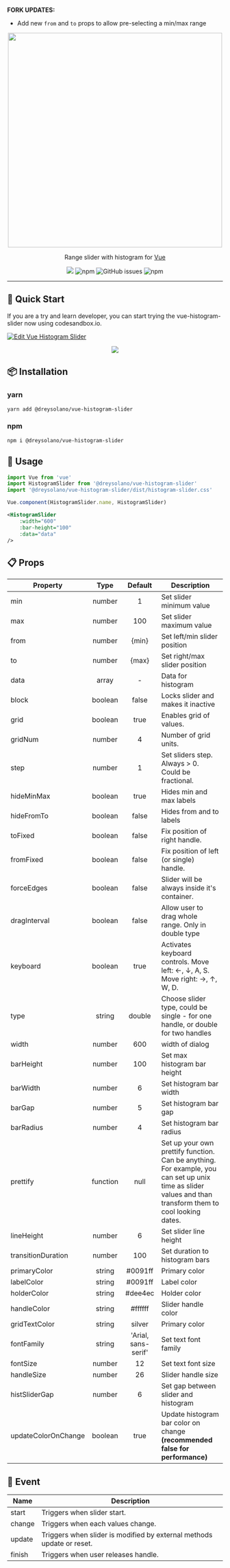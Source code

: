 <p>
    <b>FORK UPDATES:</b>
    <ul>
        <li>Add new <code>from</code> and <code>to</code> props to allow pre-selecting a min/max range</li>
    </ul>
</p>
<p align="center">
    <img src="https://github.com/oguzhaninan/vue-histogram-slider/raw/master/resources/header.png" width="500">
</p>
<p align="center">
 Range slider with histogram for <a href="http://vuejs.org/" rel="nofollow" class="rich-diff-level-one">Vue</a>
</p>
<p align="center">
    <img src="https://img.shields.io/github/license/oguzhaninan/vue-histogram-slider?style=flat-square" />
    <img alt="npm" src="https://img.shields.io/npm/dm/vue-histogram-slider?style=flat-square">
    <img alt="GitHub issues" src="https://img.shields.io/github/issues/oguzhaninan/vue-histogram-slider?style=flat-square">
    <img alt="npm" src="https://img.shields.io/npm/v/vue-histogram-slider?style=flat-square">
</p>
<hr>

## 🚀 Quick Start

If you are a try and learn developer, you can start trying the vue-histogram-slider now using codesandbox.io.

<a href="https://codesandbox.io/s/vue-histogram-slider-b7m0e?fontsize=14" target="_blank">
  <img alt="Edit Vue Histogram Slider" src="https://codesandbox.io/static/img/play-codesandbox.svg">
</a>

<p align="center">
    <img src="https://github.com/oguzhaninan/vue-histogram-slider/raw/master/resources/histogram-slider-demo.gif">
</p>

## 📦 Installation

### yarn

`yarn add @dreysolano/vue-histogram-slider`

### npm

`npm i @dreysolano/vue-histogram-slider`

## 🔧 Usage

```js
import Vue from 'vue'
import HistogramSlider from '@dreysolano/vue-histogram-slider'
import '@dreysolano/vue-histogram-slider/dist/histogram-slider.css'

Vue.component(HistogramSlider.name, HistogramSlider)
```

```xml
<HistogramSlider
    :width="600"
    :bar-height="100"
    :data="data"
/>
```

## 📋 Props

| Property            |   Type   |       Default       | Description                                                                                                                                               |
| ------------------- | :------: | :-----------------: | --------------------------------------------------------------------------------------------------------------------------------------------------------- |
| min                 |  number  |          1          | Set slider minimum value                                                                                                                                  |
| max                 |  number  |         100         | Set slider maximum value                                                                                                                                  |
| from                |  number  |        {min}        | Set left/min slider position                                                                                                                              |
| to                  |  number  |        {max}        | Set right/max slider position                                                                                                                             |
| data                |  array   |          -          | Data for histogram                                                                                                                                        |
| block               | boolean  |        false        | Locks slider and makes it inactive                                                                                                                        |
| grid                | boolean  |        true         | Enables grid of values.                                                                                                                                   |
| gridNum             |  number  |          4          | Number of grid units.                                                                                                                                     |
| step                |  number  |          1          | Set sliders step. Always > 0. Could be fractional.                                                                                                        |
| hideMinMax          | boolean  |        true         | Hides min and max labels                                                                                                                                  |
| hideFromTo          | boolean  |        false        | Hides from and to labels                                                                                                                                  |
| toFixed             | boolean  |        false        | Fix position of right handle.                                                                                                                             |
| fromFixed           | boolean  |        false        | Fix position of left (or single) handle.                                                                                                                  |
| forceEdges          | boolean  |        false        | Slider will be always inside it's container.                                                                                                              |
| dragInterval        | boolean  |        false        | Allow user to drag whole range. Only in double type                                                                                                       |
| keyboard            | boolean  |        true         | Activates keyboard controls. Move left: ←, ↓, A, S. Move right: →, ↑, W, D.                                                                               |
| type                |  string  |       double        | Choose slider type, could be single - for one handle, or double for two handles                                                                           |
| width               |  number  |         600         | width of dialog                                                                                                                                           |
| barHeight           |  number  |         100         | Set max histogram bar height                                                                                                                              |
| barWidth            |  number  |          6          | Set histogram bar width                                                                                                                                   |
| barGap              |  number  |          5          | Set histogram bar gap                                                                                                                                     |
| barRadius           |  number  |          4          | Set histogram bar radius                                                                                                                                  |
| prettify            | function |        null         | Set up your own prettify function. Can be anything. For example, you can set up unix time as slider values and than transform them to cool looking dates. |
| lineHeight          |  number  |          6          | Set slider line height                                                                                                                                    |
| transitionDuration  |  number  |         100         | Set duration to histogram bars                                                                                                                            |
| primaryColor        |  string  |       #0091ff       | Primary color                                                                                                                                             |
| labelColor          |  string  |       #0091ff       | Label color                                                                                                                                               |
| holderColor         |  string  |       #dee4ec       | Holder color                                                                                                                                              |
| handleColor         |  string  |       #ffffff       | Slider handle color                                                                                                                                       |
| gridTextColor       |  string  |       silver        | Primary color                                                                                                                                             |
| fontFamily          |  string  | 'Arial, sans-serif' | Set text font family                                                                                                                                      |
| fontSize            |  number  |         12          | Set text font size                                                                                                                                        |
| handleSize          |  number  |         26          | Slider handle size                                                                                                                                        |
| histSliderGap       |  number  |          6          | Set gap between slider and histogram                                                                                                                      |
| updateColorOnChange | boolean  |        true         | Update histogram bar color on change **(recommended false for performance)**                                                                              |

## 🔧 Event

| Name   | Description                                                           |
| ------ | --------------------------------------------------------------------- |
| start  | Triggers when slider start.                                           |
| change | Triggers when each values change.                                     |
| update | Triggers when slider is modified by external methods update or reset. |
| finish | Triggers when user releases handle.                                   |
